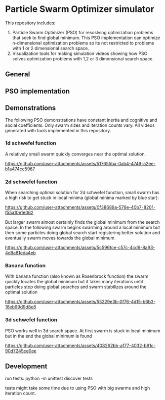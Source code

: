 ﻿# Particle Swarm Optimizer simulator

This repository includes:

1. Particle Swarm Optimizer (PSO) for resoslving optimization problems that seek to find global minimum. This PSO implementation can optimize n-dimensional optimization problems so its not restricted to problems with 1 or 2 dimensional search space.
2. Visualization tools for making simulation videos showing how PSO solves optimization problems with 1,2 or 3 dimensional search space.

## General

## PSO implementation

## Demonstrations

The following PSO demonstrations have constant inertia and cognitive and social coefficients. Only swarm sizes and iteration counts vary. All videos generated with tools implemented in this repository.

### 1d schwefel function

A relatively small swarm quickly converges near the optimal solution.

https://github.com/user-attachments/assets/517655ba-0ab4-4749-a2ee-b1a474cc5967


### 2d schwefel function

When searching optimal solution for 2d schwefel function, small swarm has a high risk to get stuck in local minima (global minima marked by blue star):

https://github.com/user-attachments/assets/0f38689a-576e-40b7-8201-f55a10e1e062

But larger swarm almost certainly finds the global minimum from the search space. In the following swarm begins swarming around a local minimum but then some particles doing global search start registering better solution and eventually swarm moves towards the global minimum.

https://github.com/user-attachments/assets/5c596fce-c57c-4cd6-8a93-4d8a81eda4eb

### Banana function

With banana function (also known as Rosenbrock function) the swarm quickly locates the global minimum but it takes many iterations until particles stop doing global searches and swarm stabilizes around the optimal solution

https://github.com/user-attachments/assets/55229e3b-0f76-4d15-b6b3-18eb99d9d8e8

### 3d schwefel function

PSO works well in 3d search space. At first swarm is stuck in local minimum but in the end the global minimum is found

https://github.com/user-attachments/assets/408262bb-af77-4032-b91c-90d7245ce0ee

## Development

run tests: python -m unittest discover tests

tests might take some time due to using PSO with big swarms and high iteration count.
